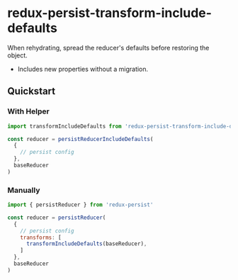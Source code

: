 # redux-persist-transform-include-defaults

When rehydrating, spread the reducer's defaults before restoring the object.

 - Includes new properties without a migration.

## Quickstart

### With Helper

```js
import transformIncludeDefaults from 'redux-persist-transform-include-defaults'

const reducer = persistReducerIncludeDefaults(
  {
    // persist config
  },
  baseReducer
)
```

### Manually

```js
import { persistReducer } from 'redux-persist'

const reducer = persistReducer(
  {
    // persist config
    transforms: [
      transformIncludeDefaults(baseReducer),
    ]
  },
  baseReducer
)
```
